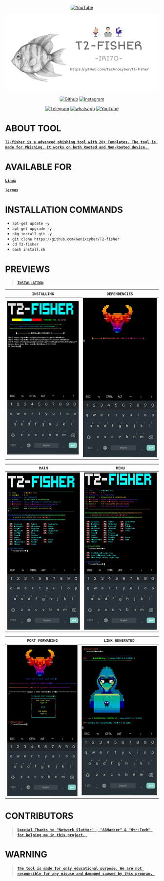 <p align="center">
<a href="https://Genixcyber.cf/Genix-cyber"><img title="YouTube" src="https://img.shields.io/badge/Made In-India-red?style=for-the-badge&logo="></a>
</p>
<a href="https://Genixcyber.cf"><img src="img/PicsArt_04-05-01.13.24.png"></a>
</p>
<p align="center">
<a href="https://gitHub.com/Genixcyber"><img title="Github" src="https://img.shields.io/badge/Genix-Cyber-brightgreen?style=for-the-badge&logo=github"></a>
<a href="https://Instagram.com/Genixcyber"><img title="Instagram" src="https://img.shields.io/badge/Instagram-Genixcyber-yellow?style=for-the-badge&logo=Instagram"></a>
</p>
<p align="center">
<a href="https://t.me/Genixcyber"><img title="Telegram" src="https://img.shields.io/badge/Telegram-black?style=for-the-badge&logo=Telegram"></a>
<a href="https://linktr.ee/Genixcyber"><img title="whatsapp" src="https://img.shields.io/badge/whatsapp-blue?style=for-the-badge&logo=whatsapp"></a>
<a href="https://youtube.com/channel/UCototzq-p62RvVcIUr3SXmw"><img title="YouTube" src="https://img.shields.io/badge/YouTube-purple?style=for-the-badge&logo=YouTube"></a>
<p align="center">
<p align="center">
</p>

# ABOUT TOOL


**[`T2-fisher is a advanced phishing tool with 20+ Templates. The tool is made for Phishing. It works on both Rooted and Non-Rooted device.
`](#)**

# AVAILABLE FOR

**[`Linux`](#)**

**[`Termux`](#)**

# INSTALLATION COMMANDS

* `apt-get update -y`
* `apt-get upgrade -y`
* `pkg install git -y`
* `git clone https://github.com/Genixcyber/T2-fisher`
* `cd T2-fisher`
* `bash install.sh`


# PREVIEWS

> **[`INSTALLATION`](#)**

|`INSTALLING`|`DEPENDENCIES`|
|--|--|
|![img](img/IMG_20210425_224137.jpg)|![img](img/IMG_20210425_225557.jpg)|

|`MAIN`|`MENU`|
|--|--|
|![img](img/IMG_20210425_224153.jpg)|![img](img/IMG_20210425_225548.jpg)|

|`PORT FORWADING`|`LINK GENERATED`|
|--|--|
|![img](img/IMG_20210425_224209.jpg)|![img](img/IMG_20210425_224230.jpg)|


# CONTRIBUTORS 

> **[`Special Thanks to "Network Slutter" , "ABHacker" & "Htr-Tech" for helping me in this project.
`](#)**

# WARNING 

> **[`The tool is made for only educational purpose. We are not responsible for any misuse and damaged caused by this program.
`](#)**
